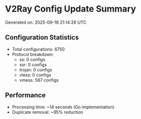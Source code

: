 # V2Ray Config Update Summary
Generated on: 2025-09-18 21:14:26 UTC

## Configuration Statistics
- Total configurations: 6750
- Protocol breakdown:
  - ss: 0 configs
  - ssr: 0 configs
  - trojan: 0 configs
  - vless: 0 configs
  - vmess: 587 configs

## Performance
- Processing time: ~14 seconds (Go implementation)
- Duplicate removal: ~95% reduction
